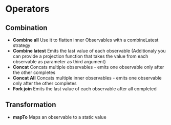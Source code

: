 # Operators
## Combination

- **Combine all** Use it to flatten inner Observables with a combineLatest strategy
- **Combine latest** Emits the last value of each observable (Additionaly you can provide a projection function that takes the value from each observable as parameter as third argument)
- **Concat** Concats multiple observables - emits one observable only after the other completes
- **Concat All** Concats multiple inner observables - emits one observable only after the other completes
- **Fork join** Emits the last value of each observable after all completed

## Transformation
- **mapTo** Maps an observable to a static value

